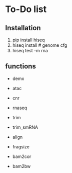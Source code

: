 # To-Do list


## Installation

1. pip install hiseq 
2. hiseq install # genome cfg
3. hiseq test -m rna
## functions

+ demx


+ atac
+ cnr 
+ rnaseq 

+ trim  
+ trim_smRNA 

+ align 
+ fragsize 
+ bam2cor 
+ bam2bw 

